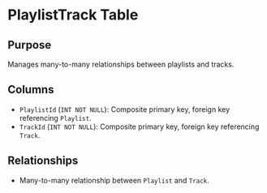 # PlaylistTrack Table

## Purpose
Manages many-to-many relationships between playlists and tracks.

## Columns
- `PlaylistId` (`INT NOT NULL`): Composite primary key, foreign key referencing `Playlist`.
- `TrackId` (`INT NOT NULL`): Composite primary key, foreign key referencing `Track`.

## Relationships
- Many-to-many relationship between `Playlist` and `Track`.